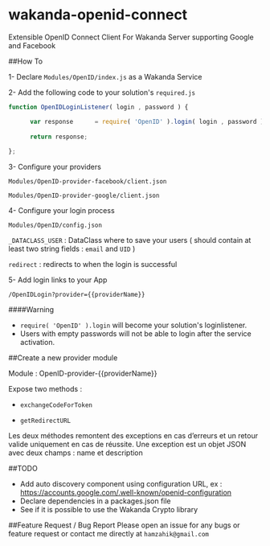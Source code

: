 # wakanda-openid-connect
Extensible OpenID Connect Client For Wakanda Server supporting Google and Facebook 

##How To

1- Declare `Modules/OpenID/index.js` as a Wakanda Service

2- Add the following code to your solution's `required.js`

```javascript
function OpenIDLoginListener( login , password ) {

      var response      = require( 'OpenID' ).login( login , password );
      
      return response;
      
};
```

3- Configure your providers

`Modules/OpenID-provider-facebook/client.json`

`Modules/OpenID-provider-google/client.json`

4- Configure your login process 

`Modules/OpenID/config.json`

`_DATACLASS_USER` : DataClass where to save your users ( should contain at least two string fields : `email` and `UID` )

`redirect` : redirects to when the login is successful

5- Add login links to your App

```
/OpenIDLogin?provider={{providerName}}
```


####Warning
- `require( 'OpenID' ).login` will become your solution's loginlistener.
- Users with empty passwords will not be able to login after the service activation.

##Create a new provider module

Module : OpenID-provider-{{providerName}}

Expose two methods :

- `exchangeCodeForToken`

- `getRedirectURL`

Les deux méthodes remontent des exceptions en cas d’erreurs et un retour valide uniquement en cas de réussite.
Une exception est un objet JSON avec deux champs : name et description

##TODO
- Add auto discovery component using configuration URL, ex : https://accounts.google.com/.well-known/openid-configuration
- Declare dependencies in a packages.json file
- See if it is possible to use the Wakanda Crypto library

##Feature Request / Bug Report
Please open an issue for any bugs or feature request or contact me directly at `hamzahik@gmail.com`

